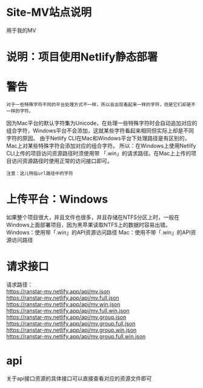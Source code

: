# Site-MV站点说明
用于我的MV

# 说明：项目使用Netlify静态部署 

# 警告
    对于一些特殊字符不同的平台处理方式不一样，所以会出现看起来一样的字符，但是它们却是不一样的字符。
因为Mac平台的默认字符集为Unicode，在处理一些特殊字符时会自动追加对应的组合字符，Windows平台不会添加，这就某些字符看起来相同但实际上却是不同字符的原因。
    由于Netlify CLI在Mac和Windows平台下处理路径是有区别的，Mac上对某些特殊字符会添加对应的组合字符。
    所以：在Windows上使用Netlify CLI上传的项目访问资源路径时须使用带 「.win」的请求路径。在Mac上上传的项目访问资源路径时使用正常的访问接口即可。
    
    注意：这儿特指url路径中的字符
    
# 上传平台：Windows 
   如果整个项目很大，并且文件也很多，并且存储在NTFS分区上时，一般在Windows上面部署项目，因为黑苹果读取NTFS上的数据时容易出错。
  Windows：使用带「.win」的API资源访问路径
  Mac：使用不带「.win」的API资源访问路径


# 请求接口
请求路径： \
https://ranstar-mv.netlify.app/api/mv.json \
https://ranstar-mv.netlify.app/api/mv.full.json \
https://ranstar-mv.netlify.app/api/mv.win.json \
https://ranstar-mv.netlify.app/api/mv.full.win.json \
https://ranstar-mv.netlify.app/api/mv.group.json \
https://ranstar-mv.netlify.app/api/mv.group.full.json \
https://ranstar-mv.netlify.app/api/mv.group.win.json \
https://ranstar-mv.netlify.app/api/mv.group.full.win.json

# api
关于api接口资源的具体接口可以直接查看对应的资源文件即可

